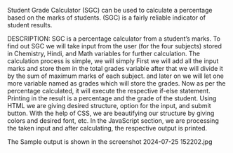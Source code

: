 Student Grade Calculator (SGC) can be used to calculate a percentage based on the marks of students. (SGC) is a fairly reliable indicator of student results.

DESCRIPTION: SGC is a percentage calculator from a student’s marks. To find out SGC we will take input from the user (for the four subjects) stored in Chemistry, Hindi, and Math variables for further calculation. The calculation process is simple, we will simply First we will add all the input marks and store them in the total grades variable after that we will divide it by the sum of maximum marks of each subject. and later on we will let one more variable named as grades which will store the grades. Now as per the percentage calculated, it will execute the respective if-else statement. Printing in the result is a percentage and the grade of the student. Using HTML we are giving desired structure, option for the input, and submit button. With the help of CSS, we are beautifying our structure by giving colors and desired font, etc. In the JavaScript section, we are processing the taken input and after calculating, the respective output is printed.

The Sample output is shown in the screenshot 2024-07-25 152202.jpg
